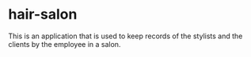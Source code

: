 # hair-salon
This is an application that is used to keep records of the stylists and the clients by the employee in a salon.
